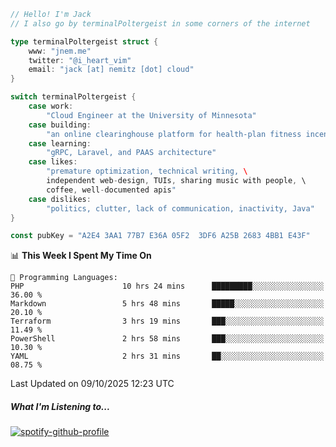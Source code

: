 ```go
// Hello! I'm Jack
// I also go by terminalPoltergeist in some corners of the internet

type terminalPoltergeist struct {
    www: "jnem.me"
    twitter: "@i_heart_vim"
    email: "jack [at] nemitz [dot] cloud"
}

switch terminalPoltergeist {
    case work:
        "Cloud Engineer at the University of Minnesota"
    case building:
        "an online clearinghouse platform for health-plan fitness incentive programs"
    case learning:
        "gRPC, Laravel, and PAAS architecture"
    case likes:
        "premature optimization, technical writing, \
        independent web-design, TUIs, sharing music with people, \
        coffee, well-documented apis"
    case dislikes:
        "politics, clutter, lack of communication, inactivity, Java"
}

const pubKey = "A2E4 3AA1 77B7 E36A 05F2  3DF6 A25B 2683 4BB1 E43F"
```

<!--START_SECTION:waka-->
📊 **This Week I Spent My Time On** 

```text
💬 Programming Languages: 
PHP                      10 hrs 24 mins      █████████░░░░░░░░░░░░░░░░   36.00 % 
Markdown                 5 hrs 48 mins       █████░░░░░░░░░░░░░░░░░░░░   20.10 % 
Terraform                3 hrs 19 mins       ███░░░░░░░░░░░░░░░░░░░░░░   11.49 % 
PowerShell               2 hrs 58 mins       ███░░░░░░░░░░░░░░░░░░░░░░   10.30 % 
YAML                     2 hrs 31 mins       ██░░░░░░░░░░░░░░░░░░░░░░░   08.75 % 
```


 Last Updated on 09/10/2025 12:23 UTC
<!--END_SECTION:waka-->

##### What I'm Listening to...

[![spotify-github-profile](https://jnem.me/listening-item?maxAge=2592000)](https://jnem.me/listening)
